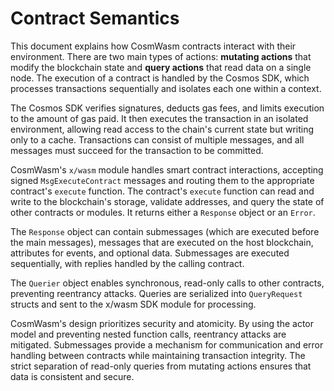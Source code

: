 
# Contract Semantics

This document explains how CosmWasm contracts interact with their environment. There are two main types of actions: **mutating actions** that modify the blockchain state and **query actions** that read data on a single node. The execution of a contract is handled by the Cosmos SDK, which processes transactions sequentially and isolates each one within a context.

The Cosmos SDK verifies signatures, deducts gas fees, and limits execution to the amount of gas paid. It then executes the transaction in an isolated environment, allowing read access to the chain's current state but writing only to a cache. Transactions can consist of multiple messages, and all messages must succeed for the transaction to be committed.

CosmWasm's `x/wasm` module handles smart contract interactions, accepting signed `MsgExecuteContract` messages and routing them to the appropriate contract's `execute` function. The contract's `execute` function can read and write to the blockchain's storage, validate addresses, and query the state of other contracts or modules. It returns either a `Response` object or an `Error`.

The `Response` object can contain submessages (which are executed before the main messages), messages that are executed on the host blockchain, attributes for events, and optional data. Submessages are executed sequentially, with replies handled by the calling contract.

The `Querier` object enables synchronous, read-only calls to other contracts, preventing reentrancy attacks. Queries are serialized into `QueryRequest` structs and sent to the x/wasm SDK module for processing.

CosmWasm's design prioritizes security and atomicity. By using the actor model and preventing nested function calls, reentrancy attacks are mitigated. Submessages provide a mechanism for communication and error handling between contracts while maintaining transaction integrity. The strict separation of read-only queries from mutating actions ensures that data is consistent and secure.